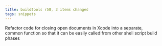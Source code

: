 ```yaml
---
title: buildtools r58, 3 items changed
tags: snippets
---
```


Refactor code for closing open documents in Xcode into a separate, common function so that it can be easily called from other shell script build phases
